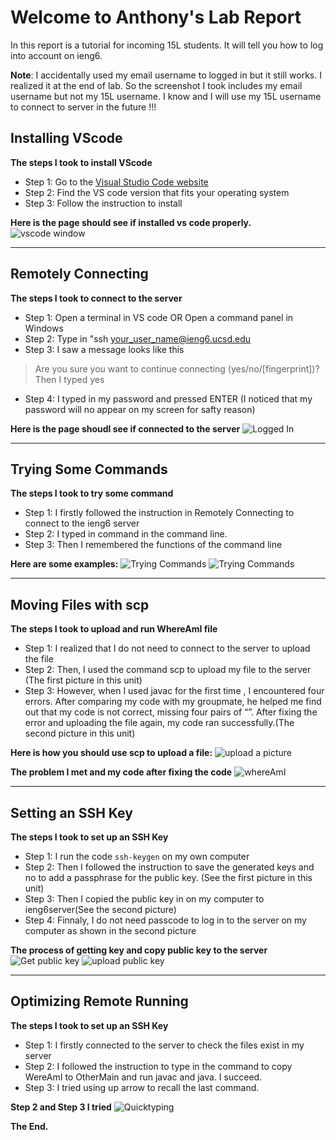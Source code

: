 # Welcome to Anthony's Lab Report

In this report is a tutorial for incoming 15L students. It will tell you how to log into account on ieng6.

**Note**: I accidentally used my email username to logged in but it still works. I realized it at the end of lab. So the screenshot I took includes my email username but not my 15L username. I know and I will use my 15L username to connect to server in the future !!!

## Installing VScode

**The steps I took to install VScode**
* Step 1: Go to the [Visual Studio Code website](https://code.visualstudio.com/)
* Step 2: Find the VS code version that fits your operating system
* Step 3: Follow the instruction to install

**Here is the page should see if installed vs code properly.**
![vscode window](Installvscode.png)

---
## Remotely Connecting

**The steps I took to connect to the server**
* Step 1: Open a terminal in VS code OR Open a command panel in Windows
* Step 2: Type in "ssh your_user_name@ieng6.ucsd.edu
* Step 3: I saw a message looks like this
> Are you sure you want to continue connecting (yes/no/[fingerprint])?
Then I typed yes
* Step 4: I typed in my password and pressed ENTER (I noticed that my password will no appear on my screen for safty reason)

**Here is the page shoudl see if connected to the server**
![Logged In](LoggedIn.png)

---
## Trying Some Commands

**The steps I took to try some command**
* Step 1: I firstly followed the instruction in Remotely Connecting to connect to the ieng6 server
* Step 2: I typed in command in the command line.
* Step 3: Then I remembered the functions of the command line

**Here are some examples:**
![Trying Commands](Howtousecommand-1.png)
![Trying Commands](Howtousecommand.png)

---
## Moving Files with scp

**The steps I took to upload and run WhereAmI file**
* Step 1: I realized that I do not need to connect to the server to upload the file
* Step 2: Then, I used the command scp to upload my file to the server (The first picture in this unit)
* Step 3: However, when I used javac for the first time , I encountered four errors. After comparing my code with my groupmate, he helped me find out that my code is not correct, missing four pairs of “”. After fixing the error and uploading the file again, my code ran successfully.(The second picture in this unit)

**Here is how you should use scp to upload a file:**
![upload a picture](Uploadafiletoieng6.png)

**The problem I met and my code after fixing the code**
![whereAmI](WhereAmI.png)

---
## Setting an SSH Key

**The steps I took to set up an SSH Key**
* Step 1: I run the code `ssh-keygen` on my own computer
* Step 2: Then I followed the instruction to save the generated keys and no to add a passphrase for the public key. (See the first picture in this unit)
* Step 3: Then I copied the public key in on my computer to ieng6server(See the second picture)
* Step 4: Finnaly, I do not need passcode to log in to the server on my computer as shown in the second picture

**The process of getting key and copy public key to the server**
![Get public key](Public%20Key.png)
![upload public key](CopyKeytoieng6.png)

---
## Optimizing Remote Running

**The steps I took to set up an SSH Key**
* Step 1: I firstly connected to the server to check the files exist in my server
* Step 2: I followed the instruction to type in the command to copy WereAmI to OtherMain and run javac and java. I succeed.
* Step 3: I tried using up arrow to recall the last command. 

**Step 2 and Step 3 I tried**
![Quicktyping](Optimizing%20Remote%20Running.png)

**The End.**